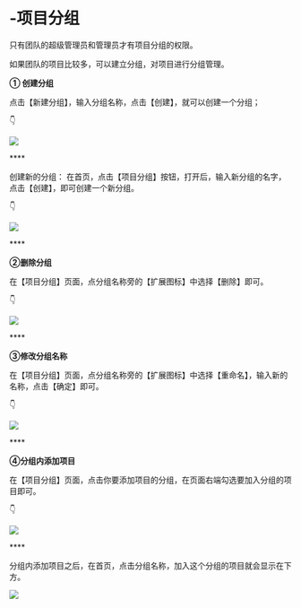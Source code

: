 # -项目分组

只有团队的超级管理员和管理员才有项目分组的权限。

如果团队的项目比较多，可以建立分组，对项目进行分组管理。



**① 创建分组**

点击【新建分组】，输入分组名称，点击【创建】，就可以创建一个分组；

👇

![](https://images-cdn.shimo.im/uLPBEde7ItUUTQtq/8.gif)

\*\*\*\*

创建新的分组： 在首页，点击【项目分组】按钮，打开后，输入新分组的名字，点击【创建】，即可创建一个新分组。

👇

![](https://images-cdn.shimo.im/40vKDA002dkI7Cou/9.gif)

\*\*\*\*

**②删除分组**

在【项目分组】页面，点分组名称旁的【扩展图标】中选择【删除】即可。

👇

![](https://images-cdn.shimo.im/sunMZzTyxt4gj8bi/10.png!thumbnail)

\*\*\*\*

**③修改分组名称**

在【项目分组】页面，点分组名称旁的【扩展图标】中选择【重命名】，输入新的名称，点击【确定】即可。

👇

![](https://images-cdn.shimo.im/SAVyM9Q1QLAXMRmo/11.png!thumbnail)

\*\*\*\*

**④分组内添加项目**

在【项目分组】页面，点击你要添加项目的分组，在页面右端勾选要加入分组的项目即可。

👇

![](https://images-cdn.shimo.im/qkHBGQchluUH3QpI/12.png!thumbnail)

\*\*\*\*

分组内添加项目之后，在首页，点击分组名称，加入这个分组的项目就会显示在下方。

![](https://images-cdn.shimo.im/UXEzyRAzhqUVsPxR/13.png!thumbnail)



